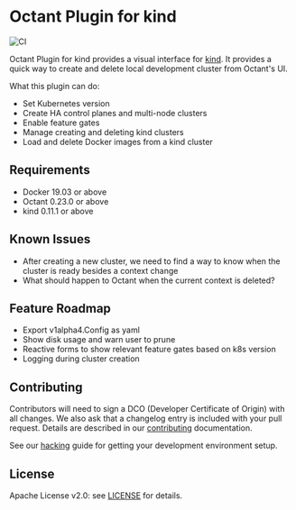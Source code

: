 # Octant Plugin for kind

![CI](https://github.com/vmware-tanzu/octant-plugin-for-kind/workflows/ci/badge.svg?branch=main)

Octant Plugin for kind provides a visual interface for [kind](https://github.com/kubernetes-sigs/kind).
It provides a quick way to create and delete local development cluster from Octant's UI.

What this plugin can do:
- Set Kubernetes version
- Create HA control planes and multi-node clusters
- Enable feature gates
- Manage creating and deleting kind clusters
- Load and delete Docker images from a kind cluster

## Requirements
- Docker 19.03 or above
- Octant 0.23.0 or above
- kind 0.11.1 or above

## Known Issues
- After creating a new cluster, we need to find a way to know when the cluster is ready besides a context change
- What should happen to Octant when the current context is deleted?

## Feature Roadmap
- Export v1alpha4.Config as yaml
- Show disk usage and warn user to prune
- Reactive forms to show relevant feature gates based on k8s version
- Logging during cluster creation

## Contributing

Contributors will need to sign a DCO (Developer Certificate of Origin) with all changes. We also ask that a changelog entry is included with your pull request. Details are described in our [contributing](CONTRIBUTING.md) documentation.

See our [hacking](HACKING.md) guide for getting your development environment setup.

## License

Apache License v2.0: see [LICENSE](./LICENSE.txt) for details.
